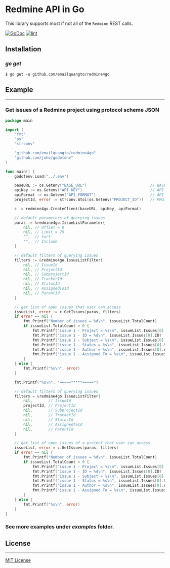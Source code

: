 # Redmine API in Go

This library supports most if not all of the `Redmine` REST calls.

[![GoDoc](https://godoc.org/github.com/emailquangto/redmine4go?status.svg)](https://godoc.org/github.com/emailquangto/redmine4go) 
[![lint](https://github.com/emailquangto/redmine4go/workflows/golangci-lint/badge.svg?branch=main)](https://github.com/emailquangto/redmine4go/actions?query=workflow%3A%22golangci-lint%22)


## Installation

### *go get*

    $ go get -u github.com/emailquangto/redmine4go


## Example
   -------

### Get issues of a Redmine project using protocol scheme **JSON**

```go
package main

import (
	"fmt"
	"os"
	"strconv"

	"github.com/emailquangto/redmine4go"
	"github.com/joho/godotenv"
)

func main() {
	godotenv.Load("../.env")

	baseURL := os.Getenv("BASE_URL") 							// BASE_URL=https://redmine.domain-name.com
	apiKey := os.Getenv("API_KEY") 								// API_KEY=sfygbre1$QYFMNAG
	apiFormat := os.Getenv("API_FORMAT") 						// API_FORMAT=json
	projectId, error := strconv.Atoi(os.Getenv("PROJECT_ID")) 	// PROJECT_ID=1

	c := redmine4go.CreateClient(baseURL, apiKey, apiFormat)

	// default parameters of querying issues
	paras := &redmine4go.IssueListParameter{
		nil, // Offset = 0
		nil, // Limit = 25
		"",  // Sort
		"",  // Include
	}

	// default filters of querying issues
	filters := &redmine4go.IssueListFilter{
		nil, // IssueId
		nil, // ProjectId
		nil, // SubprojectId
		nil, // TrackerId
		nil, // StatusId
		nil, // AssignedToId
		nil, // ParentId
	}

	// get list of open issues that user can access
	issueList, error := c.GetIssues(paras, filters)
	if error == nil {
		fmt.Printf("Number of issues = %d\n", issueList.TotalCount)
		if issueList.TotalCount > 0 {
			fmt.Printf("issue 1 - Project = %s\n", issueList.Issues[0].Project.Name)
			fmt.Printf("issue 1 - ID = %d\n", issueList.Issues[0].ID)
			fmt.Printf("issue 1 - Subject = %s\n", issueList.Issues[0].Subject)
			fmt.Printf("issue 1 - Status = %s\n", issueList.Issues[0].Status.Name)
			fmt.Printf("issue 1 - Author = %s\n", issueList.Issues[0].Author.Name)
			fmt.Printf("issue 1 - Assigned To = %s\n", issueList.Issues[0].AssignedTo.Name)
		}
	} else {
		fmt.Printf("%s\n", error)
	}

	fmt.Printf("%s\n", "=====*****=====")

	// default filters of querying issues
	filters = &redmine4go.IssueListFilter{
		nil,       // IssueId
		projectId, // ProjectId
		nil,       // SubprojectId
		nil,       // TrackerId
		nil,       // StatusId
		nil,       // AssignedToId
		nil,       // ParentId
	}

	// get list of open issues of a project that user can access
	issueList, error = c.GetIssues(paras, filters)
	if error == nil {
		fmt.Printf("Number of issues = %d\n", issueList.TotalCount)
		if issueList.TotalCount > 0 {
			fmt.Printf("issue 1 - Project = %s\n", issueList.Issues[0].Project.Name)
			fmt.Printf("issue 1 - ID = %d\n", issueList.Issues[0].ID)
			fmt.Printf("issue 1 - Subject = %s\n", issueList.Issues[0].Subject)
			fmt.Printf("issue 1 - Status = %s\n", issueList.Issues[0].Status.Name)
			fmt.Printf("issue 1 - Author = %s\n", issueList.Issues[0].Author.Name)
			fmt.Printf("issue 1 - Assigned To = %s\n", issueList.Issues[0].AssignedTo.Name)
		}
	} else {
		fmt.Printf("%s\n", error)
	}
}
```

### See more examples under _examples_ folder.


## License
   -------

[MIT License](https://github.com/emailquangto/redmine4go/blob/master/LICENSE)
